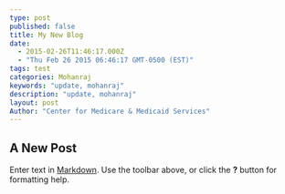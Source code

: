 ```yaml
---
type: post
published: false
title: My New Blog
date: 
  - 2015-02-26T11:46:17.000Z
  - "Thu Feb 26 2015 06:46:17 GMT-0500 (EST)"
tags: test
categories: Mohanraj
keywords: "update, mohanraj"
description: "update, mohanraj"
layout: post
Author: "Center for Medicare & Medicaid Services"
---
```


## A New Post

Enter text in [Markdown](http://daringfireball.net/projects/markdown/). Use the toolbar above, or click the **?** button for formatting help.